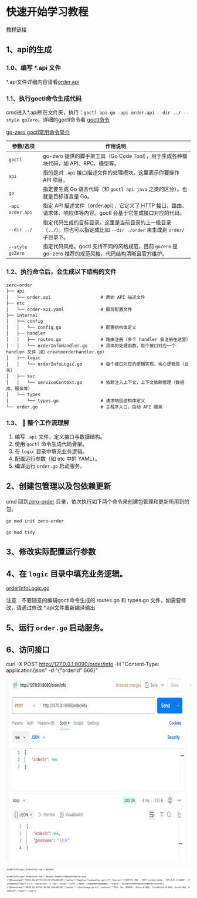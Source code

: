 

# 快速开始学习教程

[教程链接](https://juejin.cn/post/7225565801791799354)


## 1、api的生成

### 1.0、编写 *.api 文件

*.api文件详细内容请看[order.api](zero-order%2Fapi%2Forder.api)

### 1.1、执行goctl命令生成代码

cmd进入*.api所在文件夹，执行：`goctl api go -api order.api --dir ../ --style goZero`，详细的goctl命令看 [goctl命令](https://go-zero.dev/docs/tasks/cli/api-demo)

[go-zero goctl常用命令简介](https://blog.csdn.net/a6652162/article/details/125393791)

| 参数/选项            | 作用说明                                                                           |
|------------------|--------------------------------------------------------------------------------|
| `goctl`          | go-zero 提供的脚手架工具（Go Code Tool），用于生成各种模块代码，如 API、RPC、模型等。                       |
| `api`            | 指的是对 `.api` 接口描述文件的处理模块。这里表示你要操作 API 项目。                                       |
| `go`             | 指定要生成 Go 语言代码（和 `goctl api java` 之类的区分）。也就是目标语言是 Go。                           |
| `-api order.api` | 指定 API 描述文件（order.api），它定义了 HTTP 接口、路由、请求体、响应体等内容。goctl 会基于它生成接口对应的代码。         |
| `--dir ../`      | 指定代码生成的目标目录，这里是当前目录的上一级目录（`../`）。你也可以指定成比如 `--dir ./order` 来生成到 `order/` 子目录下。 |
| `--style goZero` | 指定代码风格。goctl 支持不同的风格规范，目前 `goZero` 是 go-zero 推荐的规范风格，代码结构清晰且官方维护。              |



### 1.2、执行命令后，会生成以下结构的文件

```
zero-order
├── api
│   └── order.api                   # 原始 API 描述文件
├── etc
│   └── order-api.yaml              # 服务配置文件
├── internal
│   ├── config
│   │   └── config.go               # 配置结构体定义
│   ├── handler
│   │   ├── routes.go               # 路由注册（多个 handler 会注册在这里）
│   │   └── orderInfoHandler.go     # 具体的处理函数，每个接口对应一个 handler 文件（如 createorderhandler.go）
│   ├── logic
│   │   └── orderInfoLogic.go       # 每个接口对应的逻辑实现，核心逻辑层（业务）
│   ├── svc
│   │   └── serviceContext.go       # 依赖注入上下文，上下文依赖管理（数据库、服务等）
│   └── types
│       └── types.go                # 请求响应结构体定义
└── order.go                        # 主程序入口，启动 API 服务
```

### 1.3、 🔄 整个工作流理解

1. 编写 `.api` 文件，定义接口与数据结构。
2. 使用 `goctl` 命令生成代码骨架。
3. 在 `logic` 目录中填充业务逻辑。
4. 配置运行参数（如 etc 中的 YAML）。
5. 编译运行 `order.go` 启动服务。



## 2、创建包管理以及包依赖更新

cmd 回到[zero-order](zero-order) 目录，依次执行如下两个命令来创建包管理和更新所用到的包。

`go mod init zero-order` 

`go mod tidy` 


## 3、修改实际配置运行参数


## 4、在 `logic` 目录中填充业务逻辑。

[orderInfoLogic.go](zero-order%2Finternal%2Flogic%2ForderInfoLogic.go)

注意：不要随意的编辑goctl命令生成的 routes.go 和 types.go 文件，如需要修改，请通过修改 *.api文件重新编译输出


## 5、运行 `order.go` 启动服务。


## 6、访问接口

curl -X POST http://127.0.0.1:8090/order/info -H "Content-Type: application/json" -d "{\"orderId\":666}"

<img src="img.png" alt="描述" width="1000" height="500">


![img_1.png](img_1.png)




